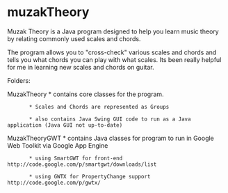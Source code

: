 muzakTheory
===========


Muzak Theory is a Java program designed to help you learn music theory by relating commonly used scales and chords.

The program allows you to "cross-check" various scales and chords and tells you what chords you can play with what scales.  Its been really helpful for me in learning new scales and chords on guitar.

Folders:

MuzakTheory 
           * contains core classes for the program.

           * Scales and Chords are represented as Groups
           
           * also contains Java Swing GUI code to run as a Java application (Java GUI not up-to-date)

MuzakTheoryGWT 
           * contains Java classes for program to run in Google Web Toolkit via Google App Engine
               
           * using SmartGWT for front-end http://code.google.com/p/smartgwt/downloads/list
              
           * using GWTX for PropertyChange support http://code.google.com/p/gwtx/
